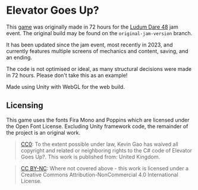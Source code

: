 # Elevator Goes Up?
This [game](https://ageneric.itch.io/elevator-goes-up) was originally made in 72 hours
for the [Ludum Dare 48](https://ldjam.com/events/ludum-dare/48/) jam event. The
original build may be found on the `original-jam-version` branch.

It has been updated since the jam event, most recently in 2023, and currently features
multiple screens of mechanics and content, saving, and an ending.

The code is not optimised or ideal, as many structural decisions were made in
72 hours. Please don't take this as an example!

Made using Unity with WebGL for the web build.

## Licensing
This game uses the fonts Fira Mono and Poppins which are licensed under the
Open Font License. Excluding Unity framework code, the remainder of the project
is an original work.

> [CC0](https://creativecommons.org/publicdomain/zero/1.0/): To the extent possible under law, Kevin Gao has waived all copyright and related or neighboring rights to the C# code of Elevator Goes Up?. This work is published from: United Kingdom.

> [CC BY-NC](https://creativecommons.org/licenses/by-nc/4.0/): Where not covered above - this work is licensed under a Creative Commons Attribution-NonCommercial 4.0 International License.
